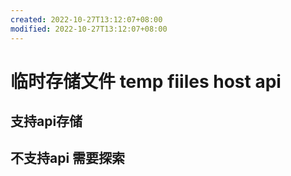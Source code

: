 ```yaml
---
created: 2022-10-27T13:12:07+08:00
modified: 2022-10-27T13:12:07+08:00
---
```


# 临时存储文件 temp fiiles host api

## 支持api存储

## 不支持api 需要探索
